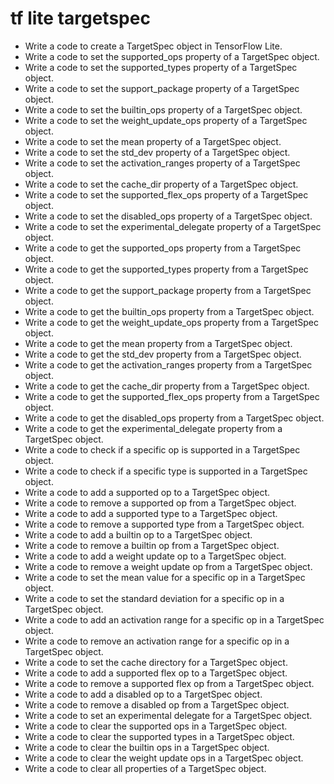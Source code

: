 # tf lite targetspec

- Write a code to create a TargetSpec object in TensorFlow Lite.
- Write a code to set the supported_ops property of a TargetSpec object.
- Write a code to set the supported_types property of a TargetSpec object.
- Write a code to set the support_package property of a TargetSpec object.
- Write a code to set the builtin_ops property of a TargetSpec object.
- Write a code to set the weight_update_ops property of a TargetSpec object.
- Write a code to set the mean property of a TargetSpec object.
- Write a code to set the std_dev property of a TargetSpec object.
- Write a code to set the activation_ranges property of a TargetSpec object.
- Write a code to set the cache_dir property of a TargetSpec object.
- Write a code to set the supported_flex_ops property of a TargetSpec object.
- Write a code to set the disabled_ops property of a TargetSpec object.
- Write a code to set the experimental_delegate property of a TargetSpec object.
- Write a code to get the supported_ops property from a TargetSpec object.
- Write a code to get the supported_types property from a TargetSpec object.
- Write a code to get the support_package property from a TargetSpec object.
- Write a code to get the builtin_ops property from a TargetSpec object.
- Write a code to get the weight_update_ops property from a TargetSpec object.
- Write a code to get the mean property from a TargetSpec object.
- Write a code to get the std_dev property from a TargetSpec object.
- Write a code to get the activation_ranges property from a TargetSpec object.
- Write a code to get the cache_dir property from a TargetSpec object.
- Write a code to get the supported_flex_ops property from a TargetSpec object.
- Write a code to get the disabled_ops property from a TargetSpec object.
- Write a code to get the experimental_delegate property from a TargetSpec object.
- Write a code to check if a specific op is supported in a TargetSpec object.
- Write a code to check if a specific type is supported in a TargetSpec object.
- Write a code to add a supported op to a TargetSpec object.
- Write a code to remove a supported op from a TargetSpec object.
- Write a code to add a supported type to a TargetSpec object.
- Write a code to remove a supported type from a TargetSpec object.
- Write a code to add a builtin op to a TargetSpec object.
- Write a code to remove a builtin op from a TargetSpec object.
- Write a code to add a weight update op to a TargetSpec object.
- Write a code to remove a weight update op from a TargetSpec object.
- Write a code to set the mean value for a specific op in a TargetSpec object.
- Write a code to set the standard deviation for a specific op in a TargetSpec object.
- Write a code to add an activation range for a specific op in a TargetSpec object.
- Write a code to remove an activation range for a specific op in a TargetSpec object.
- Write a code to set the cache directory for a TargetSpec object.
- Write a code to add a supported flex op to a TargetSpec object.
- Write a code to remove a supported flex op from a TargetSpec object.
- Write a code to add a disabled op to a TargetSpec object.
- Write a code to remove a disabled op from a TargetSpec object.
- Write a code to set an experimental delegate for a TargetSpec object.
- Write a code to clear the supported ops in a TargetSpec object.
- Write a code to clear the supported types in a TargetSpec object.
- Write a code to clear the builtin ops in a TargetSpec object.
- Write a code to clear the weight update ops in a TargetSpec object.
- Write a code to clear all properties of a TargetSpec object.